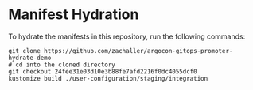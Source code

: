 # Manifest Hydration

To hydrate the manifests in this repository, run the following commands:

```shell
git clone https://github.com/zachaller/argocon-gitops-promoter-hydrate-demo
# cd into the cloned directory
git checkout 24fee31e03d10e3b88fe7afd2216f0dc4055dcf0
kustomize build ./user-configuration/staging/integration
```
